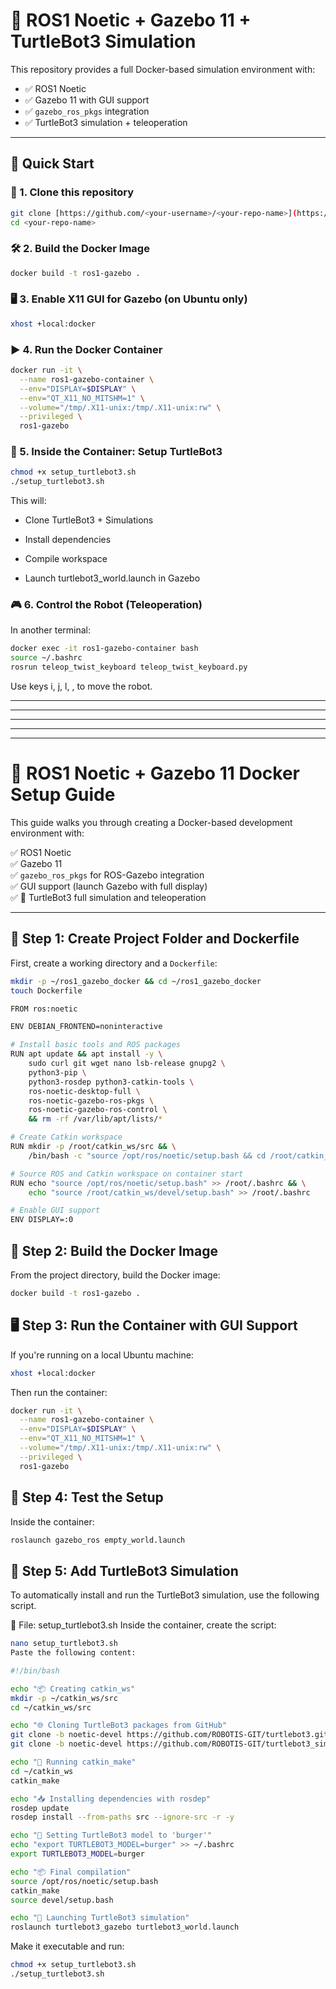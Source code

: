 # 🐢 ROS1 Noetic + Gazebo 11 + TurtleBot3 Simulation

This repository provides a full Docker-based simulation environment with:

- ✅ ROS1 Noetic
- ✅ Gazebo 11 with GUI support
- ✅ `gazebo_ros_pkgs` integration
- ✅ TurtleBot3 simulation + teleoperation

---

## 🚀 Quick Start

### 🐳 1. Clone this repository

```bash
git clone [https://github.com/<your-username>/<your-repo-name>](https://github.com/shirbenami/ROS1-Noetic-Gazebo-11).git
cd <your-repo-name>
```

### 🛠️ 2. Build the Docker Image
```bash
docker build -t ros1-gazebo .
```

### 🖥️ 3. Enable X11 GUI for Gazebo (on Ubuntu only)
```bash
xhost +local:docker
```

### ▶️ 4. Run the Docker Container
```bash
docker run -it \
  --name ros1-gazebo-container \
  --env="DISPLAY=$DISPLAY" \
  --env="QT_X11_NO_MITSHM=1" \
  --volume="/tmp/.X11-unix:/tmp/.X11-unix:rw" \
  --privileged \
  ros1-gazebo
```

### 🤖 5. Inside the Container: Setup TurtleBot3
```bash
chmod +x setup_turtlebot3.sh
./setup_turtlebot3.sh
```

This will:

* Clone TurtleBot3 + Simulations

* Install dependencies

* Compile workspace

* Launch turtlebot3_world.launch in Gazebo

### 🎮 6. Control the Robot (Teleoperation)
In another terminal:

```bash
docker exec -it ros1-gazebo-container bash
source ~/.bashrc
rosrun teleop_twist_keyboard teleop_twist_keyboard.py
```

Use keys i, j, l, , to move the robot.




______________________________________________________________________________________________________________
______________________________________________________________________________________________________________
______________________________________________________________________________________________________________
______________________________________________________________________________________________________________
______________________________________________________________________________________________________________

# 🐳 ROS1 Noetic + Gazebo 11 Docker Setup Guide

This guide walks you through creating a Docker-based development environment with:

✅ ROS1 Noetic  
✅ Gazebo 11  
✅ `gazebo_ros_pkgs` for ROS-Gazebo integration  
✅ GUI support (launch Gazebo with full display)  
✅ 🐢 TurtleBot3 full simulation and teleoperation  

---

## 📁 Step 1: Create Project Folder and Dockerfile

First, create a working directory and a `Dockerfile`:

```bash
mkdir -p ~/ros1_gazebo_docker && cd ~/ros1_gazebo_docker
touch Dockerfile

FROM ros:noetic

ENV DEBIAN_FRONTEND=noninteractive

# Install basic tools and ROS packages
RUN apt update && apt install -y \
    sudo curl git wget nano lsb-release gnupg2 \
    python3-pip \
    python3-rosdep python3-catkin-tools \
    ros-noetic-desktop-full \
    ros-noetic-gazebo-ros-pkgs \
    ros-noetic-gazebo-ros-control \
    && rm -rf /var/lib/apt/lists/*

# Create Catkin workspace
RUN mkdir -p /root/catkin_ws/src && \
    /bin/bash -c "source /opt/ros/noetic/setup.bash && cd /root/catkin_ws && catkin_make"

# Source ROS and Catkin workspace on container start
RUN echo "source /opt/ros/noetic/setup.bash" >> /root/.bashrc && \
    echo "source /root/catkin_ws/devel/setup.bash" >> /root/.bashrc

# Enable GUI support
ENV DISPLAY=:0
```

## 🧱 Step 2: Build the Docker Image

From the project directory, build the Docker image:

```bash
docker build -t ros1-gazebo .
```

## 🖥️ Step 3: Run the Container with GUI Support
If you're running on a local Ubuntu machine:

```bash
xhost +local:docker
```

Then run the container:
```bash
docker run -it \
  --name ros1-gazebo-container \
  --env="DISPLAY=$DISPLAY" \
  --env="QT_X11_NO_MITSHM=1" \
  --volume="/tmp/.X11-unix:/tmp/.X11-unix:rw" \
  --privileged \
  ros1-gazebo
```

## 🧪 Step 4: Test the Setup
Inside the container:
```bash
roslaunch gazebo_ros empty_world.launch
```

## 🤖 Step 5: Add TurtleBot3 Simulation
To automatically install and run the TurtleBot3 simulation, use the following script.

🧾 File: setup_turtlebot3.sh
Inside the container, create the script:

```bash
nano setup_turtlebot3.sh
Paste the following content:
```
```bash
#!/bin/bash

echo "📦 Creating catkin_ws"
mkdir -p ~/catkin_ws/src
cd ~/catkin_ws/src

echo "🌐 Cloning TurtleBot3 packages from GitHub"
git clone -b noetic-devel https://github.com/ROBOTIS-GIT/turtlebot3.git
git clone -b noetic-devel https://github.com/ROBOTIS-GIT/turtlebot3_simulations.git

echo "🔧 Running catkin_make"
cd ~/catkin_ws
catkin_make

echo "📥 Installing dependencies with rosdep"
rosdep update
rosdep install --from-paths src --ignore-src -r -y

echo "🧠 Setting TurtleBot3 model to 'burger'"
echo "export TURTLEBOT3_MODEL=burger" >> ~/.bashrc
export TURTLEBOT3_MODEL=burger

echo "📦 Final compilation"
source /opt/ros/noetic/setup.bash
catkin_make
source devel/setup.bash

echo "🚀 Launching TurtleBot3 simulation"
roslaunch turtlebot3_gazebo turtlebot3_world.launch
```

Make it executable and run:
```bash
chmod +x setup_turtlebot3.sh
./setup_turtlebot3.sh
```
